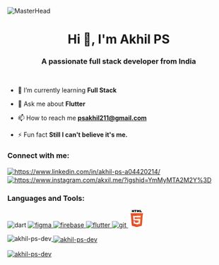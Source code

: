 
![MasterHead](https://cdn.weasyl.com/~fluffkevlar/submissions/30165/efb64790c6059bf9f32f9922bdfd36fad18bdd135aff5f67e99a7f0f29749042/fluffkevlar-starfield-gif.gif)
<h1 align="center">Hi 👋, I'm Akhil PS</h1>
<!-- <img align="right" width="400"
    src="https://cdn.dribbble.com/users/1059583/screenshots/4171367/media/34e69eb61a7bd8dea1c957a8b82605a7.gif"
    alt="Coding"> -->
<h3 align="center">A passionate full stack developer from India</h3>

<p align="left"> <a href="https://twitter.com/" target="blank"><img src="https://img.shields.io/twitter/follow/?logo=twitter&style=for-the-badge" alt="" /></a> </p>

- 🌱 I’m currently learning **Full Stack**

- 💬 Ask me about **Flutter**

- 📫 How to reach me **psakhil211@gmail.com**

- ⚡ Fun fact  **Still I can't believe it's me.**

<h3 align="left">Connect with me:</h3>
<p align="left">
<a href="https://www.linkedin.com/in/akhil-ps-a04420214/" target="blank"><img align="center" src="https://raw.githubusercontent.com/rahuldkjain/github-profile-readme-generator/master/src/images/icons/Social/linked-in-alt.svg" alt="https://www.linkedin.com/in/akhil-ps-a04420214/" height="30" width="40" /></a>
<a href="https://www.instagram.com/akxil.me/?igshid=YmMyMTA2M2Y%3D" target="blank"><img align="center" src="https://raw.githubusercontent.com/rahuldkjain/github-profile-readme-generator/master/src/images/icons/Social/instagram.svg" alt="https://www.instagram.com/akxil.me/?igshid=YmMyMTA2M2Y%3D" height="30" width="40" /></a>
</p>

<h3 align="left">Languages and Tools:</h3>
 <img src="https://www.vectorlogo.zone/logos/dartlang/dartlang-icon.svg" alt="dart" width="40" height="40"/> </a> <a href="https://expressjs.com" target="_blank" rel="noreferrer">
    <a href="https://www.figma.com/" target="_blank" rel="noreferrer"> <img src="https://www.vectorlogo.zone/logos/figma/figma-icon.svg" alt="figma" width="40" height="40"/> </a> <a href="https://firebase.google.com/" target="_blank" rel="noreferrer"> <img src="https://www.vectorlogo.zone/logos/firebase/firebase-icon.svg" alt="firebase" width="40" height="40"/> </a> <a href="https://flutter.dev" target="_blank" rel="noreferrer">
    <img src="https://www.vectorlogo.zone/logos/flutterio/flutterio-icon.svg" alt="flutter" width="40" height="40"/> </a> 
    <a href="https://git-scm.com/" target="_blank" rel="noreferrer"> <img src="https://www.vectorlogo.zone/logos/git-scm/git-scm-icon.svg" alt="git" width="40" height="40"/> </a> <a href="https://www.w3.org/html/" target="_blank" rel="noreferrer"> <img src="https://raw.githubusercontent.com/devicons/devicon/master/icons/html5/html5-original-wordmark.svg" alt="html5" width="40" height="40"/> </a> <a href="https://www.java.com" target="_blank" rel="noreferrer"> 

<p><img align="left" src="https://github-readme-stats.vercel.app/api/top-langs?username=akhil-ps-dev&show_icons=true&locale=en&layout=compact" alt="akhil-ps-dev" /></p>

<p>&nbsp;<img align="center" src="https://github-readme-stats.vercel.app/api?username=akhil-ps-dev&show_icons=true&locale=en" alt="akhil-ps-dev" /></p>

<p><img align="center" src="https://github-readme-streak-stats.herokuapp.com/?user=akhil-ps-dev&" alt="akhil-ps-dev" /></p>
